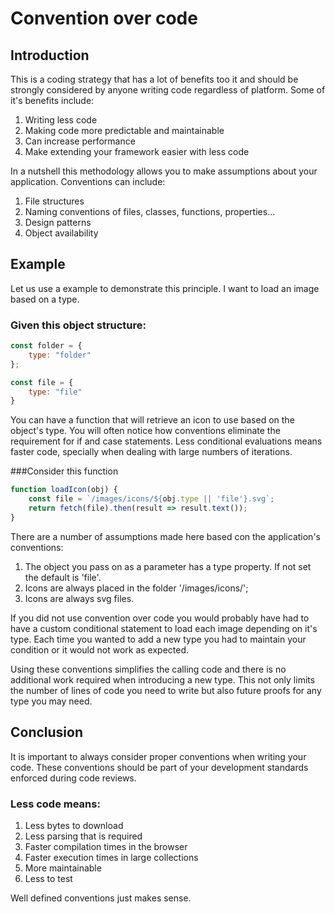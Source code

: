 # Convention over code

## Introduction  

This is a coding strategy that has a lot of benefits too it and should be strongly considered by anyone writing code regardless of platform.
Some of it's benefits include:

1. Writing less code
1. Making code more predictable and maintainable
1. Can increase performance
1. Make extending your framework easier with less code

In a nutshell this methodology allows you to make assumptions about your application.
Conventions can include:

1. File structures
1. Naming conventions of files, classes, functions, properties...
1. Design patterns
1. Object availability

## Example

Let us use a example to demonstrate this principle.
I want to load an image based on a type.

### Given this object structure:

```js
const folder = {
    type: "folder"
};

const file = {
    type: "file"
}
```

You can have a function that will retrieve an icon to use based on the object's type.
You will often notice how conventions eliminate the requirement for if and case statements.
Less conditional evaluations means faster code, specially when dealing with large numbers of iterations.

###Consider this function

```js
function loadIcon(obj) {
    const file = `/images/icons/${obj.type || 'file'}.svg`;
    return fetch(file).then(result => result.text());
}
```

There are a number of assumptions made here based con the application's conventions:

1. The object you pass on as a parameter has a type property. If not set the default is 'file'.
1. Icons are always placed in the folder '/images/icons/';
1. Icons are always svg files.

If you did not use convention over code you would probably have had to have a custom conditional statement to load each image depending on it's type.
Each time you wanted to add a new type you had to maintain your condition or it would not work as expected.

Using these conventions simplifies the calling code and there is no additional work required when introducing a new type.
This not only limits the number of lines of code you need to write but also future proofs for any type you may need.

## Conclusion

It is important to always consider proper conventions when writing your code.
These conventions should be part of your development standards enforced during code reviews.

### Less code means:

1. Less bytes to download
1. Less parsing that is required
1. Faster compilation times in the browser
1. Faster execution times in large collections
1. More maintainable
1. Less to test

Well defined conventions just makes sense.